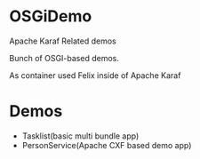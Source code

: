 # OSGiDemo
Apache Karaf Related demos


Bunch of OSGI-based demos.

As container used Felix inside of Apache Karaf

# Demos
- Tasklist(basic multi bundle app)
- PersonService(Apache CXF based demo app)

